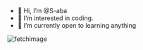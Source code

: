 - 👋 Hi, I’m @S-aba
- 👀 I’m interested in coding.
- 🌱 I’m currently open to learning anything

<!---
S-aba/S-aba is a ✨ special ✨ repository because its `README.md` (this file) appears on your GitHub profile.
You can click the Preview link to take a look at your changes.
--->

![fetchimage](https://user-images.githubusercontent.com/109871306/180618228-c8a87c7d-48fc-49cb-923d-db18065e2084.png)
